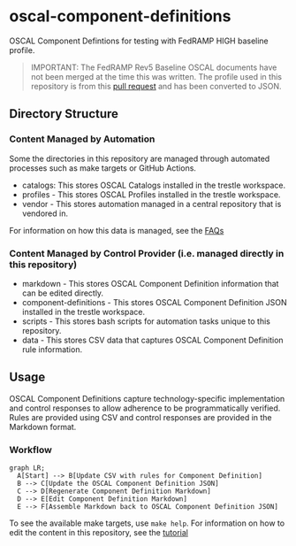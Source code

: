 # oscal-component-definitions

OSCAL Component Defintions for testing with FedRAMP HIGH baseline profile.

> IMPORTANT: The FedRAMP Rev5 Baseline OSCAL documents have not been merged at the time this was written. The profile used in this repository is from this [pull request](https://github.com/GSA/fedramp-automation/pull/389) and has been converted to JSON.


## Directory Structure

### Content Managed by Automation

Some the directories in this repository are managed through automated processes such as make targets or GitHub Actions.

- catalogs: This stores OSCAL Catalogs installed in the trestle workspace.
- profiles - This stores OSCAL Profiles installed in the trestle workspace.
- vendor - This stores automation managed in a central repository that is vendored in.

For information on how this data is managed, see the [FAQs](./docs/faqs.md)

### Content Managed by Control Provider (i.e. managed directly in this repository)
- markdown - This stores OSCAL Component Definition information that can be edited directly.
- component-definitions - This stores OSCAL Component Definition JSON installed in the trestle workspace.
- scripts - This stores bash scripts for automation tasks unique to this repository.
- data - This stores CSV data that captures OSCAL Component Definition rule information.

## Usage

OSCAL Component Definitions capture technology-specific implementation and control responses to allow adherence to be programmatically verified. Rules are provided using CSV and control responses are provided in the Markdown format.

### Workflow
```mermaid
graph LR;
  A[Start] --> B[Update CSV with rules for Component Definition]
  B --> C[Update the OSCAL Component Definition JSON]
  C --> D[Regenerate Component Definition Markdown]
  D --> E[Edit Component Definition Markdown]
  E --> F[Assemble Markdown back to OSCAL Component Definition JSON]
```

To see the available make targets, use `make help`. For information on how to edit the content in this repository, see the [tutorial](./docs/tutorial.md)